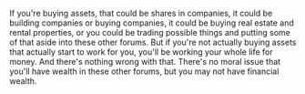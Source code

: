  If you're buying assets, that could be shares in companies, it could be building companies or buying companies, it could be buying real estate and rental properties, or you could be trading possible things and putting some of that aside into these other forums. But if you're not actually buying assets that actually start to work for you, you'll be working your whole life for money. And there's nothing wrong with that. There's no moral issue that you'll have wealth in these other forums, but you may not have financial wealth.